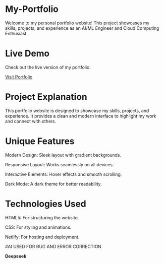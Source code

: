 # My-Portfolio
Welcome to my personal portfolio website! This project showcases my skills, projects, and experience as an AI/ML Engineer and Cloud Computing Enthusiast.

# Live Demo

Check out the live version of my portfolio:  

[Visit Portfolio](https://heartfelt-pixie-ecb516.netlify.app/)


# Project Explanation

This portfolio website is designed to showcase my skills, projects, and experience. It provides a clean and modern interface to highlight my work and connect with others.


# Unique Features

Modern Design: Sleek layout with gradient backgrounds.

Responsive Layout: Works seamlessly on all devices.

Interactive Elements: Hover effects and smooth scrolling.

Dark Mode: A dark theme for better readability.

# Technologies Used

HTML5: For structuring the website.

CSS: For styling and animations.

Netlify: For hosting and deployment.


#AI USED FOR BUG AND ERROR CORRECTION

**Deepseek**
